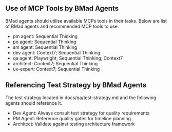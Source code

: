 
## Use of MCP Tools by BMad Agents
BMad agents should utilise available MCPs tools in their tasks. Below are list of BMad agents and recommended MCP tools to use.  
 - pm agent: Sequential Thinking
 - po agent: Sequential Thinking
 - sm agent: Sequential Thinking
 - dev agent: Context7; Sequential Thinking
 - qa agent: Playwright; Sequential Thinking; Context7
 - architect: Context7; Sequential Thinking
 - ux-expert: Context7; Sequential Thinking

## Referencing Test Strategy by BMad Agents
The test strategy located in docs/qa/test-strategy.md and the following agents should reference it. 
  - Dev Agent: Always consult test strategy for quality requirements
  - PM Agent: Reference quality gates for timeline planning
  - Architect: Validate against testing architecture framework
